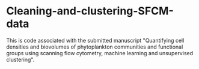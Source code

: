 # Cleaning-and-clustering-SFCM-data
This is code associated with the submitted manuscript "Quantifying cell densities and biovolumes of phytoplankton communities and functional groups using scanning flow cytometry, machine learning and unsupervised clustering". 

